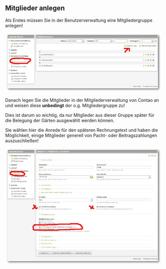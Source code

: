 ## Mitglieder anlegen

Als Erstes müssen Sie in der Benutzerverwaltung eine Mitgliedergruppe anlegen!

![](img/mitglieder01.png)

Danach legen Sie die Mitglieder in der Mitgliederverwaltung von Contao an und weisen diese **unbedingt** der o.g. Mitgliedergruppe zu!

Dies ist darum so wichtig, da nur Mitglieder aus dieser Gruppe später für die Belegung der Gärten ausgewählt werden können.

Sie wählen hier die Anrede für den späteren Rechnungstext und haben die Möglichkeit, einige Mitglieder generell von Pacht- oder Beitragszahlungen auszuschließen!

![](img/mitglieder02.png)